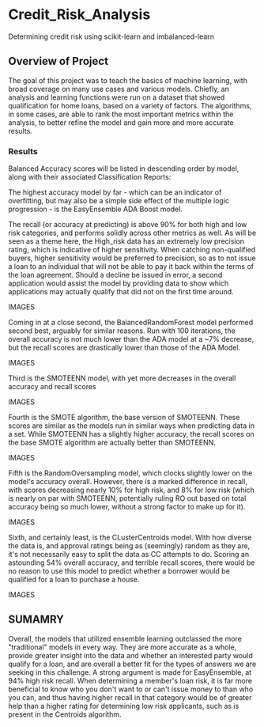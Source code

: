 # Credit_Risk_Analysis
Determining credit risk using scikit-learn and imbalanced-learn

## Overview of Project
The goal of this project was to teach the basics of machine learning, with broad coverage on many use cases and various models. Chiefly, an analysis and learning functions were run on a dataset that showed qualification for home loans, based on a variety of factors. The algorithms, in some cases, are able to rank the most important metrics within the analysis, to better refine the model and gain more and more accurate results.

### Results
Balanced Accuracy scores will be listed in descending order by model, along with their associated Classification Reports:

The highest accuracy model by far - which can be an indicator of overfitting, but may also be a simple side effect of the multiple logic progression - is the EasyEnsemble ADA Boost model.

The recall (or accuracy at predicting) is above 90% for both high and low risk categories, and performs solidly across other metrics as well. As will be seen as a theme here, the High_risk data has an extremely low precision rating, which is indicative of higher sensitivity. When catching non-qualified buyers, higher sensitivity would be preferred to precision, so as to not issue a loan to an individual that will not be able to pay it back within the terms of the loan agreement. Should a decline be issued in error, a second application would assist the model by providing data to show which applications may actually qualify that did not on the first time around.

IMAGES

Coming in at a close second, the BalancedRandomForest model performed second best, arguably for similar reasons. Run with 100 iterations, the overall accuracy is not much lower than the ADA model at a ~7% decrease, but the recall scores are drastically lower than those of the ADA Model.

IMAGES

Third is the SMOTEENN model, with yet more decreases in the overall accuracy and recall scores

IMAGES

Fourth is the SMOTE algorithm, the base version of SMOTEENN. These scores are similar as the models run in similar ways when predicting data in a set. While SMOTEENN has a slightly higher accuracy, the recall scores on the base SMOTE algorithm are actually better than SMOTEENN.

IMAGES

Fifth is the RandomOversampling model, which clocks slightly lower on the model's accuracy overall. However, there is a marked difference in recall, with scores decreasing nearly 10% for high risk, and 8% for low risk (which is nearly on par with SMOTEENN, potentially ruling RO out based on total accuracy being so much lower, without a strong factor to make up for it).

IMAGES

Sixth, and certainly least, is the CLusterCentroids model. With how diverse the data is, and approval ratings being as (seemingly) random as they are, it's not necessarily easy to split the data as CC attempts to do. Scoring an astounding 54% overall accuracy, and terrible recall scores, there would be no reason to use this model to predict whether a borrower would be qualified for a loan to purchase a house.

IMAGES

## SUMAMRY
Overall, the models that utilized ensemble learning outclassed the more "traditional" models in every way. They are more accurate as a whole, provide greater insight into the data and whether an interested party would qualify for a loan, and are overall a better fit for the types of answers we are seeking in this challenge. A strong argument is made for EasyEnsemble, at 94% high risk recall. When determining a member's loan risk, it is far more beneficial to know who you don't want to or can't issue money to than who you can, and thus having higher recall in that category would be of greater help than a higher rating for determining low risk applicants, such as is present in the Centroids algorithm.
